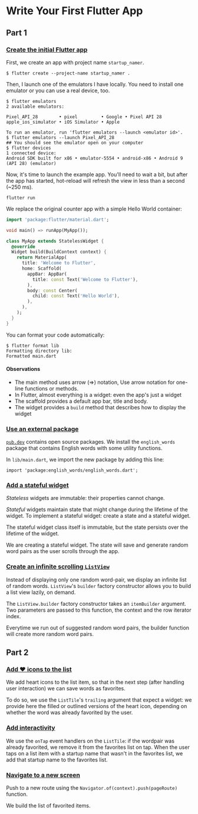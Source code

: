 # Write Your First Flutter App

## Part 1

### [Create the initial Flutter app](https://codelabs.developers.google.com/codelabs/first-flutter-app-pt1/#2)

First, we create an app with project name `startup_namer`. 

```
$ flutter create --project-name startup_namer .
```

Then, I launch one of the emulators I have locally. You need to install one emulator or you can use a real device, too.

```
$ flutter emulators
2 available emulators:

Pixel_API_28        • pixel         • Google • Pixel API 28
apple_ios_simulator • iOS Simulator • Apple

To run an emulator, run 'flutter emulators --launch <emulator id>'.
$ flutter emulators --launch Pixel_API_28
## You should see the emulator open on your computer
$ flutter devices
1 connected device:
Android SDK built for x86 • emulator-5554 • android-x86 • Android 9 (API 28) (emulator)
```

Now, it's time to launch the example app. You'll need to wait a bit, but after the app has started, hot-reload will refresh the view in less than a second (~250 ms).

```
flutter run
```

We replace the original counter app with a simple Hello World container:

```dart
import 'package:flutter/material.dart';

void main() => runApp(MyApp());

class MyApp extends StatelessWidget {
  @override
  Widget build(BuildContext context) {
    return MaterialApp(
      title: 'Welcome to Flutter',
      home: Scaffold(
        appBar: AppBar(
          title: const Text('Welcome to Flutter'),
        ),
        body: const Center(
          child: const Text('Hello World'),
        ),
      ),
    );
  }
}
```

You can format your code automatically:

```
$ flutter format lib
Formatting directory lib:
Formatted main.dart
```

#### Observations

* The main method uses arrow (=>) notation, Use arrow notation for one-line functions or methods.
* In Flutter, almost everything is a widget: even the app's just a widget
* The scaffold provides a default app bar, title and body.
* The widget provides a `build` method that describes how to display the widget

### [Use an external package](https://codelabs.developers.google.com/codelabs/first-flutter-app-pt1/#3)

[`pub.dev`](https://pub.dev) contains open source packages. We install the `english_words` package that contains English words with some utility functions.

In `lib/main.dart`, we import the new package by adding this line:

```
import 'package:english_words/english_words.dart';
```

### [Add a stateful widget](https://codelabs.developers.google.com/codelabs/first-flutter-app-pt1/#4)

*Stateless* widgets are immutable: their properties cannot change.

*Stateful* widgets maintain state that might change during the lifetime of the widget. To implement a stateful widget: create a state and a stateful widget.

The stateful widget class itself is immutable, but the state persists over the lifetime of the widget.

We are creating a stateful widget. The state will save and generate random word pairs as the user scrolls through the app.

### [Create an infinite scrolling `ListView`](https://codelabs.developers.google.com/codelabs/first-flutter-app-pt1/index.html?index=..%2F..index#5)

Instead of displaying only one random word-pair, we display an infinite list of random words. `ListView`'s `builder` factory constructor allows you to build a list view lazily, on demand.

The `ListView.builder` factory constructor takes an `itemBuilder` argument. Two parameters are passed to this function, the context and the row iterator index.

Everytime we run out of suggested random word pairs, the builder function will create more random word pairs.

## Part 2

### [Add ❤️ icons to the list](https://codelabs.developers.google.com/codelabs/first-flutter-app-pt2/index.html?index=..%2F..index#3)

We add heart icons to the list item, so that in the next step (after handling user interaction) we can save words as favorites.

To do so, we use the `ListTile`'s `trailing` argument that expect a widget: we provide here the filled or outlined versions of the heart icon, depending on whether the word was already favorited by the user.

### [Add interactivity](https://codelabs.developers.google.com/codelabs/first-flutter-app-pt2/index.html?index=..%2F..index#4)

We use the `onTap` event handlers on the `ListTile`: if the wordpair was already favorited, we remove it from the favorites list on tap. When the user taps on a list item with a startup name that wasn't in the favorites list, we add that startup name to the favorites list.

### [Navigate to a new screen](https://codelabs.developers.google.com/codelabs/first-flutter-app-pt2/index.html?index=..%2F..index#5)

Push to a new route using the `Navigator.of(context).push(pageRoute)` function.

We build the list of favorited items.
